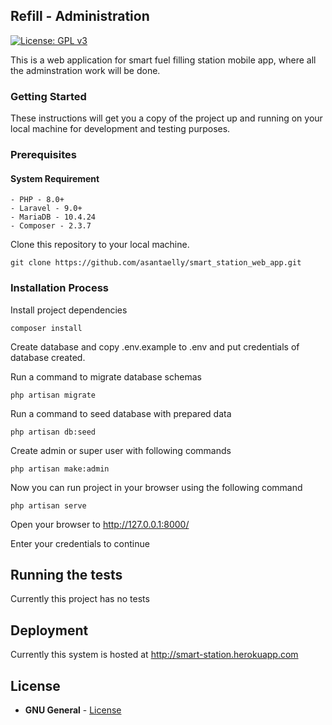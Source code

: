 ## Refill - Administration
[![License: GPL v3](https://img.shields.io/badge/License-GPLv3-blue.svg)](https://www.gnu.org/licenses/gpl-3.0)


This is a web application for smart fuel filling station mobile app, where all the adminstration work will be done.

### Getting Started

These instructions will get you a copy of the project up and running on your local machine for development and testing purposes.

### Prerequisites

#### System Requirement

    - PHP - 8.0+
    - Laravel - 9.0+
    - MariaDB - 10.4.24
    - Composer - 2.3.7


Clone this repository to your local machine.

```
git clone https://github.com/asantaelly/smart_station_web_app.git
```

### Installation Process

Install project dependencies

```
composer install
```

Create database and copy .env.example to .env and put credentials of database created.

Run a command to migrate database schemas

```
php artisan migrate
```

Run a command to seed database with prepared data

```
php artisan db:seed
```

Create admin or super user with following commands

```
php artisan make:admin
```

Now you can run project in your browser using the following command

```
php artisan serve
```

Open your browser to  http://127.0.0.1:8000/

Enter your credentials to continue


## Running the tests

Currently this project has no tests


## Deployment

Currently this system is hosted at http://smart-station.herokuapp.com


## License

* **GNU General** - [License](https://github.com/asantaelly/smart_station_web_app/blob/main/LICENSE.md) 

